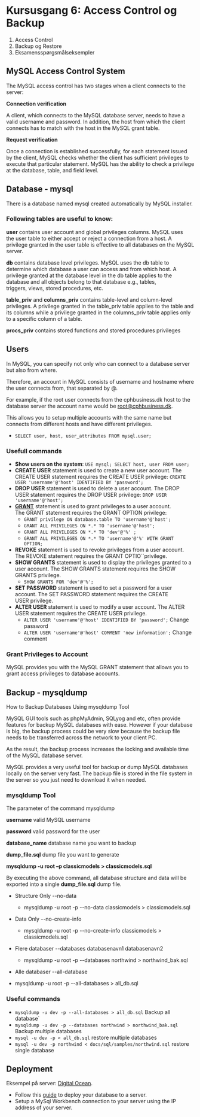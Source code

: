 # Kursusgang 6: Access Control og Backup
1. Access Control 
2. Backup og Restore
3. Eksamensspørgsmålseksempler

## MySQL Access Control System

The MySQL access control has two stages when a client connects to the server:

**Connection verification**

A client, which connects to the MySQL database server, needs to have a valid username and password. In addition, the host from which the client connects has to match with the host in the MySQL grant table.

**Request verification**

Once a connection is established successfully, for each statement issued by the client, MySQL checks whether the client has sufficient privileges to execute that particular statement. MySQL has the ability to check a privilege at the database, table, and field level.

## Database - mysql

There is a database named mysql created automatically by MySQL installer. 

### Following tables are useful to know:
**user**
contains user account and global privileges columns. MySQL uses the user table to either accept or reject a connection from a host. A privilege granted in the user table is effective to all databases on the MySQL server.

**db**
contains database level privileges. MySQL uses the db table to determine which database a user can access and from which host. A privilege granted at the database level in the db table applies to the database and all objects belong to that database e.g., tables, triggers, views, stored procedures, etc.

**table_priv** and **columns_priv**
contains table-level and column-level privileges. A privilege granted in the table_priv table applies to the table and its columns while a privilege granted in the columns_priv table applies only to a specific column of a table.

**procs_priv**
contains stored functions and stored procedures privileges

## Users

In MySQL, you can specify not only who can connect to a database server but also from where. 

Therefore, an account in MySQL consists of username and hostname where the user connects from, that separated by @.

For example, if the root user connects from the cphbusiness.dk host to the database server the account name would be root@cphbusiness.dk.

This allows you to setup multiple accounts with the same name but connects from different hosts and have different privileges.
- `SELECT user, host, user_attributes FROM mysql.user;`

### Usefull commands
- **Show users on the system**: `USE mysql; SELECT host, user FROM user;`
- **CREATE USER** statement is used to create a new user account. The CREATE USER statement requires the CREATE USER privilege: `CREATE USER 'username'@'host' IDENTIFIED BY 'password';`
- **DROP USER** statement is used to delete a user account. The DROP USER statement requires the DROP USER privilege: `DROP USER 'username'@'host';`
- [**GRANT**](https://dev.mysql.com/doc/refman/8.0/en/grant.html) statement is used to grant privileges to a user account. The GRANT statement requires the GRANT OPTION privilege: 
  - `GRANT privilege ON database.table TO 'username'@'host';`
  - `GRANT ALL PRIVILEGES ON *.* TO 'username'@'host';`
  - `GRANT ALL PRIVILEGES ON *.* TO 'dev'@'%' ;`
  - `GRANT ALL PRIVILEGES ON *.* TO 'username'@'%' WITH GRANT OPTION;`
- **REVOKE** statement is used to revoke privileges from a user account. The REVOKE statement requires the GRANT OPTIO``privilege.
- **SHOW GRANTS** statement is used to display the privileges granted to a user account. The SHOW GRANTS statement requires the SHOW GRANTS privilege.
  - `SHOW GRANTS FOR 'dev'@'%';`
- **SET PASSWORD** statement is used to set a password for a user account. The SET PASSWORD statement requires the CREATE USER privilege.
- **ALTER USER** statement is used to modify a user account. The ALTER USER statement requires the CREATE USER privilege.
  - `ALTER USER 'username'@'host' IDENTIFIED BY 'password';` Change password
  - `ALTER USER 'username'@'host' COMMENT 'new information';` Change comment
### Grant Privileges to Account

MySQL provides you with the MySQL GRANT statement that allows you to grant access privileges to database accounts.

## Backup - mysqldump
How to Backup Databases Using mysqldump Tool

MySQL GUI tools such as phpMyAdmin, SQLyog and etc, often provide features for backup MySQL databases with ease. 
However if your database is big, the backup process could be very slow because the backup file needs to be transferred across the network to your client PC. 

As the result, the backup process increases the locking and available time of the MySQL database server.

MySQL provides a very useful tool for backup or dump MySQL databases locally on the server very fast. The backup file is stored in the file system in the server so you just need to download it when needed.

### mysqldump Tool
The parameter of the command mysqldump

**username**	valid MySQL username

**password**	valid password for the user

**database_name**	database name you want to backup

**dump_file.sql**	dump file you want to generate

**mysqldump -u root –p classicmodels > classicmodels.sql**

By executing the above command, all database structure and data will be exported into a single **dump_file.sql** dump file.

- Structure Only	--no-data
  - mysqldump -u root -p --no-data classicmodels > classicmodels.sql

- Data Only	--no-create-info
  - mysqldump -u root -p --no-create-info classicmodels > classicmodels.sql

- Flere databaser	--databases databasenavn1 databasenavn2
  - mysqldump -u root -p --databases northwind > northwind_bak.sql

 - Alle databaser	--all-database
  - mysqldump -u root -p --all-databases > all_db.sql

### Useful commands

- `mysqldump -u dev -p --all-databases > all_db.sql` Backup all database`
- `mysqldump -u dev -p --databases northwind > northwind_bak.sql` Backup multiple databases
- `mysql -u dev -p < all_db.sql` restore multiple databases
- `mysql -u dev -p northwind < docs/sql/samples/northwind.sql` restore single database

## Deployment
Eksempel på server: [Digital Ocean](https://www.digitalocean.com/).
- Follow this [guide](https://docs.google.com/document/d/1tY1QKk4CK70iH0abeetCDMgNhKFhR558V9J4_0at-9I/edit?usp=sharing) to deploy your database to a server.
- Setup a MySql Workbench connection to your server using the IP address of your server.
